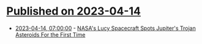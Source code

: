 # [Published on 2023-04-14](index.md)

* [2023-04-14, 07:00:00](https://science.slashdot.org/story/23/04/14/021230/nasas-lucy-spacecraft-spots-jupiters-trojan-asteroids-for-the-first-time?utm_source=rss1.0mainlinkanon&utm_medium=feed) - [NASA's Lucy Spacecraft Spots Jupiter's Trojan Asteroids For the First Time](https://science.slashdot.org/story/23/04/14/021230/nasas-lucy-spacecraft-spots-jupiters-trojan-asteroids-for-the-first-time?utm_source=rss1.0mainlinkanon&utm_medium=feed)
